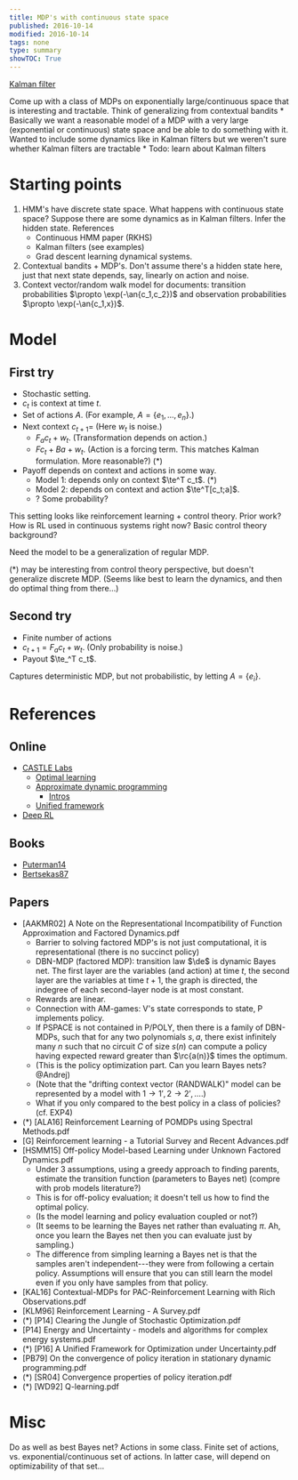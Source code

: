 ```yaml
---
title: MDP's with continuous state space
published: 2016-10-14
modified: 2016-10-14
tags: none
type: summary
showTOC: True
---
```


[Kalman filter](https://en.wikipedia.org/wiki/Kalman_filter)

 Come up with a class of MDPs on exponentially large/continuous space that is interesting and tractable. Think of generalizing from contextual bandits
	* Basically we want a reasonable model of a MDP with a very large (exponential or continuous) state space and be able to do something with it. Wanted to include some dynamics like in Kalman filters but we weren't sure whether Kalman filters are tractable
	* Todo: learn about Kalman filters
	
# Starting points

1.  HMM's have discrete state space. What happens with continuous state space? Suppose there are some dynamics as in Kalman filters. Infer the hidden state. References
	* Continuous HMM paper (RKHS)
	* Kalman filters (see examples)
	* Grad descent learning dynamical systems.
2.  Contextual bandits + MDP's. Don't assume there's a hidden state here, just that next state depends, say, linearly on action and noise. 
3.  Context vector/random walk model for documents: transition probabilities $\propto \exp(-\an{c_1,c_2})$ and observation probabilities $\propto \exp(-\an{c_1,x})$.

# Model 

## First try

* Stochastic setting.
* $c_t$ is context at time $t$.
* Set of actions $A$. (For example, $A=\{e_1,\ldots, e_n\}$.)
* Next context $c_{t+1}=$ (Here $w_t$ is noise.)
	* $F_a c_t + w_t$. (Transformation depends on action.)
	* $F c_t + B a + w_t$. (Action is a forcing term. This matches Kalman formulation. More reasonable?) (\*)
* Payoff depends on context and actions in some way.
	* Model 1: depends only on context $\te^T c_t$. (\*)
	* Model 2: depends on context and action $\te^T[c_t;a]$.
	* ? Some probability?

This setting looks like reinforcement learning + control theory. Prior work? How is RL used in continuous systems right now? Basic control theory background?

Need the model to be a generalization of regular MDP.

(\*) may be interesting from control theory perspective, but doesn't generalize discrete MDP. (Seems like best to learn the dynamics, and then do optimal thing from there...)

## Second try

* Finite number of actions
* $c_{t+1} = F_a c_t + w_t$. (Only probability is noise.)
* Payout $\te_^T c_t$.

Captures deterministic MDP, but not probabilistic, by letting $A=\{e_i\}$.

# References

## Online

* [CASTLE Labs](http://castlelab.princeton.edu/)
    * [Optimal learning](http://optimallearning.princeton.edu/)
	* [Approximate dynamic programming](http://adp.princeton.edu/)
		* [Intros](http://adp.princeton.edu/adpIntros.htm)
	* [Unified framework](http://castlelab.princeton.edu/jungle.htm#unifiedframework)
* [Deep RL](https://github.com/andrewliao11/Deep-Reinforcement-Learning-Survey/blob/master/Reinforcement-Learning-Papers.md)

## Books

* [Puterman14](https://books.google.com/books?id=VvBjBAAAQBAJ&printsec=frontcover&dq=continuous+markov+decision+processes&hl=en&sa=X&ved=0ahUKEwjo3OLywOnPAhVHWD4KHXzgDWUQ6AEIKTAC#v=onepage&q=continuous%20markov%20decision%20processes&f=false)
* [Bertsekas87](https://books.google.com/books?id=-6RiQgAACAAJ&dq=Dynamic+Programming:+Deterministic+and+Stochastic+Models&hl=en&sa=X&ved=0ahUKEwjc0pfAyefPAhUGFz4KHaVIDecQ6AEIHjAA)

## Papers

* [AAKMR02] A Note on the Representational Incompatibility of Function Approximation and Factored Dynamics.pdf
    * Barrier to solving factored MDP's is not just computational, it is representational (there is no succinct policy)
	* DBN-MDP (factored MDP): transition law $\de$ is dynamic Bayes net. The first layer are the variables (and action) at time $t$, the second layer are the variables at time $t+1$, the graph is directed, the indegree of each second-layer node is at most constant.
	* Rewards are linear.
	* Connection with AM-games: V's state corresponds to state, P implements policy.
	* If PSPACE is not contained in P/POLY, then there is a family of DBN-MDPs, such that for any two polynomials $s,a$, there exist infinitely many $n$ such that no circuit $C$ of size $s(n)$ can compute a policy having expected reward greater than $\rc{a(n)}$ times the optimum.
	* (This is the policy optimization part. Can you learn Bayes nets? @Andrej)
	* (Note that the "drifting context vector (RANDWALK)" model can be represented by a model with $1\to 1', 2\to 2',\ldots$.)
	* What if you only compared to the best policy in a class of policies? (cf. EXP4)
* (\*) [ALA16] Reinforcement Learning of POMDPs using Spectral Methods.pdf
* [G] Reinforcement learning - a Tutorial Survey and Recent Advances.pdf
* [HSMM15] Off-policy Model-based Learning under Unknown Factored Dynamics.pdf
	* Under 3 assumptions, using a greedy approach to finding parents, estimate the transition function (parameters to Bayes net) (compre with prob models literature?)
	* This is for off-policy evaluation; it doesn't tell us how to find the optimal policy.
	* (Is the model learning and policy evaluation coupled or not?)
	* (It seems to be learning the Bayes net rather than evaluating $\pi$. Ah, once you learn the Bayes net then you can evaluate just by sampling.)
	* The difference from simpling learning a Bayes net is that the samples aren't independent---they were from following a certain policy. Assumptions will ensure that you can still learn the model even if you only have samples from that policy.
* [KAL16] Contextual-MDPs for PAC-Reinforcement Learning with Rich Observations.pdf
* [KLM96] Reinforcement Learning - A Survey.pdf
* (\*) [P14] Clearing the Jungle of Stochastic Optimization.pdf
* [P14] Energy and Uncertainty - models and algorithms for complex energy systems.pdf
* (\*) [P16] A Unified Framework for Optimization under Uncertainty.pdf
* [PB79] On the convergence of policy iteration in stationary dynamic programming.pdf
* (\*) [SR04] Convergence properties of policy iteration.pdf
* (\*) [WD92] Q-learning.pdf

# Misc

Do as well as best Bayes net? Actions in some class. Finite set of actions, vs. exponential/continuous set of actions. In latter case, will depend on optimizability of that set...

<!--Definitely need something stronger than: there exist something that works! if can encode crypto -->
